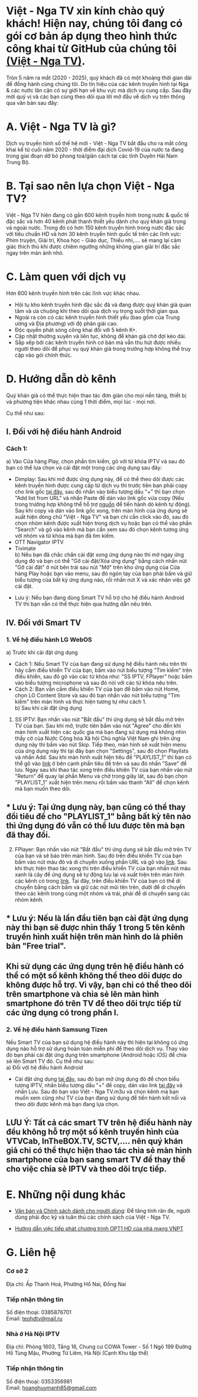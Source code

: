 Việt - Nga TV xin kính chào quý khách! Hiện nay, chúng tôi đang có gói cơ bản áp dụng theo hình thức công khai từ GitHub của chúng tôi [(Việt - Nga TV)](https://vietngatv.short.gy/vietngatv).
=======
Tròn 5 năm ra mắt (2020 - 2025), quý khách đã có một khoảng thời gian dài để đồng hành cùng chúng tôi. Do tín hiệu của các kênh truyền hình tại Nga & các nước lân cận có sự giới hạn về khu vực mà dịch vụ cung cấp. Sau đây mời quý vị và các bạn cùng theo dõi qua lời mở đầu về dịch vụ trên thông qua văn bản sau đây:<br />

# A. Việt - Nga TV là gì?
Dịch vụ truyền hình số thế hệ mới - Việt - Nga TV bắt đầu cho ra mắt công khai kể từ cuối năm 2020 - thời điểm đại dịch Covid-19 của nước ta đang trong giai đoạn dỡ bỏ phong toả/giãn cách tại các tỉnh Duyên Hải Nam Trung Bộ.<br />

# B. Tại sao nên lựa chọn Việt - Nga TV?
Việt - Nga TV hiện đang có gần 600 kênh truyền hình trong nước & quốc tế đặc sắc và hơn 40 kênh phát thanh thiết yếu dành cho quý khán giả trong và ngoài nước. Trong đó có hơn 150 kênh truyền hình trong nước đặc sắc với tiêu chuẩn HD và hơn 30 kênh truyền hình quốc tế trên các lĩnh vực: Phim truyện, Giải trí, Khoa học - Giáo dục, Thiếu nhi,.... sẽ mang lại cảm giác thích thú khi được chiêm ngưỡng những không gian giải trí đặc sắc ngay trên màn ảnh nhỏ.<br />

# C. Làm quen với dịch vụ
Hơn 600 kênh truyền hình trên các lĩnh vực khác nhau.<br />
- Hội tụ kho kênh truyền hình đặc sắc đã và đang được quý khán giả quan tâm và ưa chuộng khi theo dõi qua dịch vụ trong suốt thời gian qua.<br />
- Ngoài ra còn có các kênh truyền hình thiết yếu (bao gồm của Trung ương và Địa phương) với độ phân giải cao.<br />
- Độc quyền phát sóng công khai đối với 5 kênh K+.<br />
- Cập nhật thường xuyên và liên tục, không để khán giả chờ đợi kéo dài.<br />
- Sắp xếp bởi các kênh truyền hình cơ bản mà vẫn thu hút được nhiều người theo dõi để phục vụ quý khán giả trong trường hợp không thể truy cập vào gói chính thức.<br />

# D. Hướng dẫn dò kênh
Quý khán giả có thể thực hiện thao tác đơn giản cho mọi nền tảng, thiết bị và phương tiện khác nhau cùng 1 thời điểm, mọi lúc - mọi nơi.<br />

Cụ thể như sau:<br />

## I. Đối với hệ điều hành Android
### Cách 1:
a) Vào Cửa hàng Play, chọn phần tìm kiếm, gõ với từ khóa IPTV và sau đó bạn có thể lựa chọn và cài đặt một trong các ứng dụng sau đây:<br />
- Dimplay: Sau khi mở được ứng dụng này, để có thể theo dõi được các kênh truyền hình được cung cấp từ dịch vụ thì trước tiên bạn phải copy cho link gốc [tại đây](https://vietngatv.short.gy/vietngatv), sau đó nhấn vào biểu tượng dấu "+" thì bạn chọn "Add list from URL" và nhấn Paste để dán vào link gốc vừa copy (Nếu trong trường hợp không thể hỗ trợ [nguồn](https://short.io) để tiến hành dò kênh tự động). Sau khi copy và dán vào link gốc xong, trên màn hình của ứng dụng sẽ xuất hiện dòng chữ "Việt - Nga TV" và bạn chỉ cần click vào đó, sau đó chọn nhóm kênh được xuất hiện trong dịch vụ hoặc bạn có thể vào phần "Search" và gõ vào kênh mà bạn cần xem sau đó chọn kênh tương ứng với nhóm và từ khóa mà bạn đã tìm kiếm.<br />
- OTT Navigator IPTV<br />
- Tivimate<br />
b) Nếu bạn đã chắc chắn cài đặt xong ứng dụng nào thì mở ngay ứng dụng đó và bạn có thể "Gỡ cài đặt/Xóa ứng dụng" bằng cách nhấn nút "Gỡ cài đặt" ở nút bên trái sau nút "Mở" trên kho ứng dụng của Cửa hàng Play hoặc bạn vào menu, sau đó ngón tay của bạn phải bấm và giữ biểu tượng của bất kỳ ứng dụng nào, rồi nhấn nút X và xác nhận việc gỡ cài đặt.<br />
* Lưu ý: Nếu bạn đang dùng Smart TV hỗ trợ cho hệ điều hành Android TV thì bạn vẫn có thể thực hiện qua hướng dẫn nêu trên.<br />

## IV. Đối với Smart TV
### 1. Về hệ điều hành LG WebOS
a) Trước khi cài đặt ứng dụng<br />
- Cách 1: Nếu Smart TV của bạn đang sử dụng hệ điều hành nêu trên thì hãy cầm điều khiển TV của bạn, bấm vào nút biểu tượng "Tìm kiếm" trên điều khiển, sau đó gõ vào các từ khóa như: "SS IPTV, FPlayer" hoặc bấm vào biểu tượng microphone và sau đó nói với các từ khóa nêu trên.<br />
- Cách 2: Bạn vẫn cầm điều khiển TV của bạn để bấm vào nút Home, chọn LG Content Store và sau đó bạn nhấn vào nút biểu tượng "Tìm kiếm" trên màn hình và thực hiện tương tự như cách 1.<br />
b) Sau khi cài đặt ứng dụng<br />
1. SS IPTV: Bạn nhấn vào nút "Bắt đầu" thì ứng dụng sẽ bắt đầu mở trên TV của bạn. Sau khi mở, trước tiên bấm vào nút "Agree" cho đến khi màn hình xuất hiện các quốc gia mà bạn đang sử dụng mà không nhìn thấy cờ của Nước Cộng hòa Xã hội Chủ nghĩa Việt Nam ghi trên ứng dụng này thì bấm vào nút Skip. Tiếp theo, màn hình sẽ xuất hiện menu của ứng dụng này thì tại đây bạn chọn "Settings", sau đó chọn Playlists và nhấn Add. Sau khi màn hình xuất hiện tiêu đề "PLAYLIST_1" thì bạn có thể gõ vào [link](https://HaNoiIPTV.short.gy/HaNoiIPTV) ở bên cạnh phần tiêu đề trên và sau đó nhấn "Save" để lưu. Ngay sau khi thao tác xong trên điều khiên TV của bạn nhấn vào nút "Return" để quay lại phần Menu và chờ trong giây lát, sau đó bạn chọn "PLAYLIST_1" xuất hiện trên menu rồi bấm vào thanh "All" để chọn kênh mà bạn muốn theo dõi.<br />
## * Lưu ý: Tại ứng dụng này, bạn cũng có thể thay đổi tiêu đề cho "PLAYLIST_1" bằng bất kỳ tên nào thì ứng dụng đó vẫn có thể lưu được tên mà bạn đã thay đổi.
2. FPlayer: Bạn nhấn vào nút "Bắt đầu" thì ứng dụng sẽ bắt đầu mở trên TV của bạn và sẽ báo trên màn hình. Sau đó trên điều khiển TV của bạn bấm vào nút màu đỏ và di chuyển xuống phần URL và gõ vào [link](https://vietngatv.short.gy/vietngatv). Sau khi thực hiện thao tác xong thì trên điều khiển TV của bạn nhấn nút màu xanh lá cây để ứng dụng sẽ tự động lưu lại và xuất hiện trên màn hình các kênh có trong [link](https://vietngatv.short.gy/vietngatv). Tại đây, trên điều khiển TV của bạn có thể di chuyển bằng cách bấm và giữ các nút mũi tên trên, dưới để di chuyển theo các kênh trong cùng một nhóm và trái, phải để di chuyển sang các nhóm kênh.<br />
## * Lưu ý: Nếu là lần đầu tiên bạn cài đặt ứng dụng này thì bạn sẽ được nhìn thấy 1 trong 5 tên kênh truyền hình xuất hiện trên màn hình do là phiên bản "Free trial".
## Khi sử dụng các ứng dụng trên hệ điều hành có thể có một số kênh không thể theo dõi được do không được hỗ trợ. Vì vậy, bạn chỉ có thể theo dõi trên smartphone và chia sẻ lên màn hình smartphone đó trên TV để theo dõi trực tiếp từ các ứng dụng có trong phần I.

### 2. Về hệ điều hành Samsung Tizen
Nếu Smart TV của bạn sử dụng hệ điều hành này thì hiện tại không có ứng dụng nào hỗ trợ sử dụng hoàn toàn miễn phí để theo dõi dịch vụ. Thay vào đó bạn phải cài đặt ứng dụng trên smartphone (Android hoặc iOS) để chia sẻ lên Smart TV đó. Cụ thể như sau:<br />
a) Đối với hệ điều hành Android
- Cài đặt ứng dụng [tại đây](https://play.google.com/store/apps/details?id=castwebbrowsertotv.castwebvideo.webvideocaster), sau đó bạn mở ứng dụng đó để chọn biểu tượng IPTV, nhấn biểu tượng dấu "+" để copy, dán vào link [tại đây](https://vietngatv.short.gy/vietngatv) và nhấn Lưu. Sau đó bạn vào Việt - Nga TV.m3u và chọn kênh mà bạn muốn xem cũng như TV của bạn đang sử dụng để tiến hành kết nối và theo dõi được kênh mà bạn đang lựa chọn.<br />
## LƯU Ý: Tất cả các smart TV trên hệ điều hành này đều không hỗ trợ một số kênh truyền hình của VTVCab, InTheBOX.TV, SCTV,.... nên quý khán giả chỉ có thể thực hiện thao tác chia sẻ màn hình smartphone của bạn sang smart TV để thay thế cho việc chia sẻ IPTV và theo dõi trực tiếp.

# E. Những nội dung khác
- [Văn bản và Chính sách dành cho người dùng](https://github.com/huynhconghuong2004/iptv/blob/main/V%C4%83n%20b%E1%BA%A3n%20%26%20Ch%C3%ADnh%20s%C3%A1ch%20ng%C6%B0%E1%BB%9Di%20d%C3%B9ng/Ch%C3%ADnh%20s%C3%A1ch%20v%E1%BB%81%20vi%E1%BB%87c%20%C4%91%E1%BB%93ng%20%C3%BD%20s%E1%BB%AD%20d%E1%BB%A5ng%20%C4%91%E1%BB%99c%20quy%E1%BB%81n%20c%E1%BB%A7a%20Vi%C3%AA%CC%A3t%20-%20Nga%20TV.md): Để tăng tính răn đe, người dùng phải đọc kỹ và tuân thủ các chính sách của Việt - Nga TV.<br />

- [Hướng dẫn việc tiếp phát chương trình OPT1 HD của nhà mạng VNPT](https://github.com/huynhconghuong2004/iptv/raw/refs/heads/main/H%C6%B0%C6%A1%CC%81ng%20d%C3%A2%CC%83n%20vi%C3%AA%CC%A3c%20ti%C3%AA%CC%81p%20pha%CC%81t%20ch%C6%B0%C6%A1ng%20tri%CC%80nh%20OPT1%20HD%20cu%CC%89a%20nha%CC%80%20ma%CC%A3ng%20VNPT.docx)

# G. Liên hệ
### Cơ sở 2
Địa chỉ: Ấp Thanh Hoá, Phường Hố Nai, Đồng Nai<br />
### Tiếp nhận thông tin
Số điện thoại: 0385876701<br />
Email: teohdtv@mail.ru<br />
### Nhà ở Hà Nội IPTV
Địa chỉ: Phòng 1603, Tầng 16, Chung cư COWA Tower - Số 1 Ngõ 199 Đường Hồ Tùng Mậu, Phường Từ Liêm, Hà Nội (Cạnh Khu tập thể)<br />
### Tiếp nhận thông tin
Số điện thoại: 0353356981<br />
Email: hoanghuymanh85@gmail.com<br />
